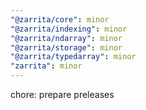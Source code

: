 ```yaml
---
"@zarrita/core": minor
"@zarrita/indexing": minor
"@zarrita/ndarray": minor
"@zarrita/storage": minor
"@zarrita/typedarray": minor
"zarrita": minor
---
```


chore: prepare preleases

